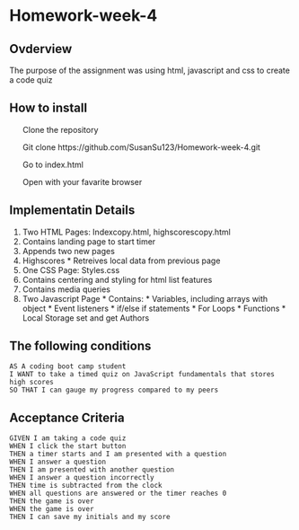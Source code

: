 # Homework-week-4

## Ovderview

The purpose of the assignment was using html, javascript and css to create a code quiz


## How to install

<ul> Clone the repository</ul>
<ul> Git clone https://github.com/SusanSu123/Homework-week-4.git</ul>
<ul> Go to index.html</ul>
<ul> Open with your favarite browser</ul>


## Implementatin Details

1. Two HTML Pages: Indexcopy.html, highscorescopy.html
2. Contains landing page to start timer
3. Appends two new pages
4. Highscores * Retreives local data from previous page
5. One CSS Page: Styles.css
6. Contains centering and styling for html list features
7. Contains media queries
8. Two Javascript Page * Contains: * Variables, including arrays with object * Event listeners * if/else if statements * For Loops * Functions * Local Storage set and get
Authors

## The following conditions

```
AS A coding boot camp student
I WANT to take a timed quiz on JavaScript fundamentals that stores high scores
SO THAT I can gauge my progress compared to my peers
```

## Acceptance Criteria

```
GIVEN I am taking a code quiz
WHEN I click the start button
THEN a timer starts and I am presented with a question
WHEN I answer a question
THEN I am presented with another question
WHEN I answer a question incorrectly
THEN time is subtracted from the clock
WHEN all questions are answered or the timer reaches 0
THEN the game is over
WHEN the game is over
THEN I can save my initials and my score
```


